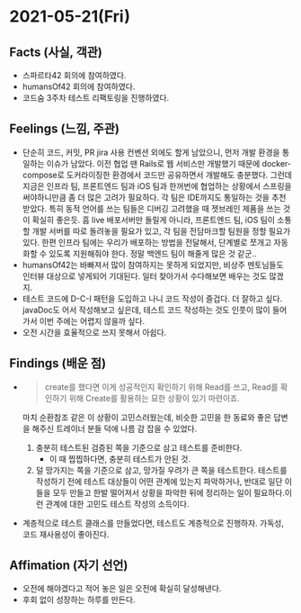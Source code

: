 # 2021-05-21\(Fri\)

## Facts \(사실, 객관\)

* 스파르타42 회의에 참여하였다.
* humansOf42 회의에 참여하였다.
* 코드숨 3주차 테스트 리팩토링을 진행하였다.

## Feelings \(느낌, 주관\)

* 단순히 코드, 커밋, PR jira 사용 컨벤션 외에도 할게 남았으니, 먼저 개발 환경을 통일하는 이슈가 남았다. 이전 협업 땐 Rails로 웹 서비스만 개발했기 때문에 docker-compose로 도커라이징한 환경에서 코드만 공유하면서 개발해도 충분했다. 그런데 지금은 인프라 팀, 프론트엔드 팀과 iOS 팀과 한꺼번에 협업하는 상황에서 스프링을 써야하니만큼 좀 더 많은 고려가 필요하다. 각 팀은 IDE까지도 통일하는 것을 추천 받았다. 특히 동적 언어를 쓰는 팀들은 디버깅 고려했을 때 젯브레인 제품을 쓰는 것이 확실히 좋은듯. 흠 live 배포서버만 돌릴게 아니라, 프론트엔드 팀, iOS 팀이 소통할 개발 서버를 따로 돌려놓을 필요가 있고, 각 팀을 전담마크할 팀원을 정할 필요가 있다. 한편 인프라 팀에는 우리가 배포하는 방법을 전달해서, 단계별로 쪼개고 자동화할 수 있도록 지원해줘야 한다. 정말 백엔드 팀이 해줄게 많은 것 같군..
* humansOf42는 바빠져서 많이 참여하지는 못하게 되었지만, 비상주 멘토님들도 인터뷰 대상으로 넣게되어 기대된다. 일터 찾아가서 수다해보면 배우는 것도 많겠지.
* 테스트 코드에 D-C-I 패턴을 도입하고 나니 코드 작성이 즐겁다. 더 잘하고 싶다. javaDoc도 어서 작성해보고 싶은데, 테스트 코드 작성하는 것도 인풋이 많이 들어가서 이번 주에는 어렵지 않을까 싶다.
* 오전 시간을 효율적으로 쓰지 못해서 아쉽다.

## Findings \(배운 점\)

* > create를 했다면 이게 성공적인지 확인하기 위해 Read를 쓰고, Read를 확인하기 위해 Create를 활용하는 묘한 상황이 있기 마련이죠.

  마치 순환참조 같은 이 상황이 고민스러웠는데, 비슷한 고민을 한 동료와 좋은 답변을 해주신 트레이너 분들 덕에 나름 감 잡을 수 있었다.

  1. 충분히 테스트된 검증된 쪽을 기준으로 삼고 테스트를 준비한다.
     * 이 때 찝찝하다면, 충분히 테스트가 안된 것.
  2. 덜 망가지는 쪽을 기준으로 삼고, 망가질 우려가 큰 쪽을 테스트한다.  테스트를 작성하기 전에 테스트 대상들이 어떤 관계에 있는지 파악하거나, 반대로 일단 이들을 모두 만들고 한발 떨어져서 상황을 파악한 뒤에 정리하는 일이 필요하다.이런 관계에 대한 고민도 테스트 작성의 소득이다.

* 계층적으로 테스트 클래스를 만들었다면, 테스트도 계층적으로 진행하자. 가독성, 코드 재사용성이 좋아진다.

## Affimation \(자기 선언\)

* 오전에 해야겠다고 적어 놓은 일은 오전에 확실히 달성해낸다.
* 후회 없이 성장하는 하루를 만든다.

